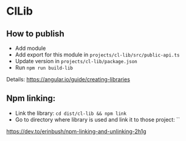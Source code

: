 # ClLib

## How to publish

* Add module
* Add export for this module in `projects/cl-lib/src/public-api.ts`
* Update version in `projects/cl-lib/package.json`
* Run `npm run build-lib`

Details: https://angular.io/guide/creating-libraries

## Npm linking:

* Link the library: `cd dist/cl-lib && npm link`
* Go to directory where library is used and link it to those project: ``

https://dev.to/erinbush/npm-linking-and-unlinking-2h1g
